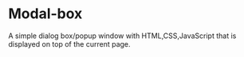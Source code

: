 # Modal-box
A simple dialog box/popup window  with HTML,CSS,JavaScript that is displayed on top of the current page.
